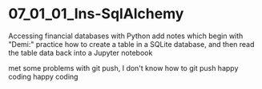 # 07_01_01_Ins-SqlAlchemy
Accessing financial databases with Python 
add notes which begin with "Demi:"
practice how to create a table in a SQLite database, and then read the table data back into a Jupyter notebook

met some problems with git push, I don't know how to git push
happy coding
happy coding